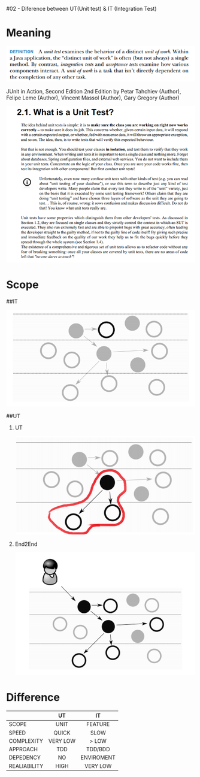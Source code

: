 #02 - Diference between UT(Unit test) & IT (Integration Test)

# Meaning
![alt tag one](/MD/coffee-talk/img/def-unit-test.png)

JUnit in Action, Second Edition 2nd Edition
by Petar Tahchiev (Author), Felipe Leme (Author), Vincent Massol (Author), Gary Gregory (Author)


![alt tag two](/MD/coffee-talk/img/def-unit-test-second.png)


# Scope

##IT

![alt tag](/MD/coffee-talk/img/scope-ut.png)

##UT

1. UT

    ![alt tag](/MD/coffee-talk/img/scope-it.png)

2. End2End

    ![alt tag](/MD/coffee-talk/img/scope-e2e.png)

# Difference

|              | UT		  | IT 			  |
| :----------- | :------: | :-----------: |
| SCOPE	       | UNIT     | FEATURE       |
| SPEED	       | QUICK    | SLOW          |
| COMPLEXITY   | VERY LOW | > LOW         |
| APPROACH	   | TDD	  | TDD/BDD       |
| DEPEDENCY	   | NO  	  | ENVIROMENT    |
| REALIABILITY | HIGH	  | VERY LOW      |
